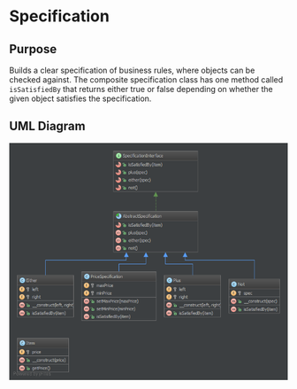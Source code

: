 # Specification

## Purpose

Builds a clear specification of business rules, where objects can be checked against. The composite specification class has
one method called `isSatisfiedBy` that returns either true or false depending on whether the given object satisfies the specification.

## UML Diagram

![Alt Specification UML Diagram](uml/uml.png)